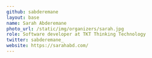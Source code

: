 ```yaml
---
github: sabderemane
layout: base
name: Sarah Abderemane
photo_url: /static/img/organizers/sarah.jpg
role: Software developer at TKT Thinking Technology
twitter: sabderemane_
website: https://sarahabd.com/
---
```

